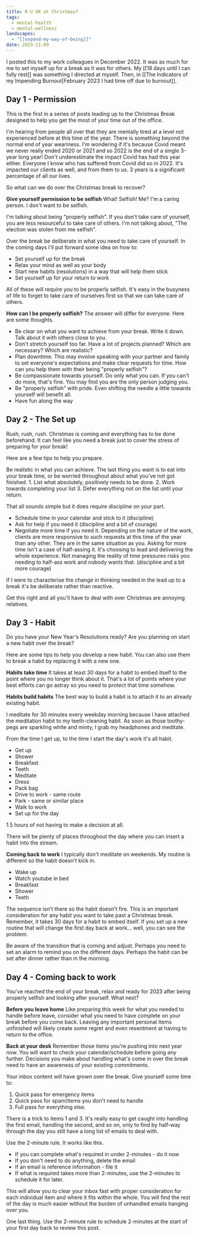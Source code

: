 ```yaml
---
title: R U OK at Christmas?
tags:
  - mental-health
  - mental-wellness
landscapes:
  - "[[expand-my-way-of-being]]"
date: 2023-11-09
---
```

I posted this to  my work colleagues in December 2022. It was as much for me to set myself up for a break as it was for others. My [[18 days until I can fully rest]] was something I directed at myself. Then, in [[The Indicators of my Impending Burnout|February 2023 I had time off due to burnout]].

## Day 1 - Permission

This is the first in a series of posts leading up to the Christmas Break designed to help you get the most of your time out of the office.

I'm hearing from people all over that they are mentally tired at a level not experienced before at this time of the year. There is something beyond the normal end of year weariness. I'm wondering if it's because Covid meant we never really ended 2020 or 2021 and so 2022 is the end of a single 3-year long year! Don't underestimate the impact Covid has had this year either. Everyone I know who has suffered from Covid did so in 2022. It's impacted our clients as well, and from them to us. 3 years is a significant percentage of all our lives.

So what can we do over the Christmas break to recover?

**Give yourself permission to be selfish**
What! Selfish! Me? I'm a caring person. I don't want to be selfish.

I'm talking about being "properly selfish". If you don't take care of yourself, you are less resourceful to take care of others. I'm not talking about, "The election was stolen from me selfish".

Over the break be deliberate in what you need to take care of yourself. In the coming days I'll put forward some idea on how to:

- Set yourself up for the break
- Relax your mind as well as your body
- Start new habits (resolutions) in a way that will help them stick
- Set yourself up for your return to work

All of these will require you to be properly selfish. It's easy in the busyness of life to forget to take care of ourselves first so that we can take care of others. 

**How can I be properly selfish?**
The answer will differ for everyone. Here are some thoughts.

- Be clear on what you want to achieve from your break. Write it down. Talk about it with others close to you.
- Don't stretch yourself too far. Have a lot of projects planned? Which are necessary? Which are realistic? 
- Plan downtime. This may involve speaking with your partner and family to set everyone's expectations and make clear requests for time. How can you help them with their being "properly selfish"?
- Be compassionate towards yourself. Do only what you can. If you can't do more, that's fine. You may find you are the only person judging you.
- Be "properly selfish" with pride. Even shifting the needle a little towards yourself will benefit all.
- Have fun along the way

## Day 2 - The Set up

Rush, rush, rush. Christmas is coming and everything has to be done beforehand. It can feel like you need a break just to cover the stress of preparing for your break!

Here are a few tips to help you prepare.

Be realistic in what you can achieve. The last thing you want is to eat into your break time, or be worried throughout about what you've not got finished.
	1. List what absolutely, positively needs to be done.
	2. Work towards completing your list
	3. Defer everything not on the list until your return.

That all sounds simple but it does require discipline on your part. 
- Schedule time in your calendar and stick to it (discipline)
- Ask for help if you need it (discipline and a bit of courage)
- Negotiate more time if you need it. Depending on the nature of the work, clients are more responsive to such requests at this time of the year than any other. They are in the same situation as you.  Asking for more time isn't a case of half-assing it. It's choosing to lead and delivering the whole experience. Not managing the reality of time pressures risks you needing to half-ass work and nobody wants that. (discipline and a bit more courage)

If I were to characterise the change in thinking needed in the lead up to a break it's be deliberate rather than reactive.

Get this right and all you'll have to deal with over Christmas are annoying relatives.

## Day 3 - Habit

Do you have your New Year's Resolutions ready? Are you planning on start a new habit over the break? 

Here are some tips to help you develop a new habit. You can also use them to break a habit by replacing it with a new one.

**Habits take time**
It takes at least 30 days for a habit to embed itself to the point where you no longer think about it. That's a lot of points where your best efforts can go astray so you need to protect that time somehow.

**Habits build habits**
The best way to build a habit is to attach it to an already existing habit. 

I meditate for 30 minutes every weekday morning because I have attached the meditation habit to my teeth-cleaning habit. As soon as those toothy-pegs are sparkling white and minty, I grab my headphones and meditate.

From the time I get up, to the time I start the day's work it's all habit.

- Get up
- Shower
- Breakfast
- Teeth
- Meditate
- Dress
- Pack bag
- Drive to work - same route
- Park - same or similar place
- Walk to work
- Set up for the day

1.5 hours of not having to make a decision at all.

There will be plenty of places throughout the day where you can insert a habit into the stream.

**Coming back to work**
I typically don't meditate on weekends. My routine is different so the habit doesn't kick in.

- Wake up
- Watch youtube in bed
- Breakfast
- Shower
- Teeth

The sequence isn't there so the habit doesn't fire. This is an important consideration for any habit you want to take past a Christmas break. Remember, it takes 30 days for a habit to embed itself. If you set up a new routine that will change the first day back at work... well, you can see the problem.

Be aware of the transition that is coming and adjust. Perhaps you need to set an alarm to remind you on the different days. Perhaps the habit can be set after dinner rather than in the morning.


## Day 4 - Coming back to work

You've reached the end of your break, relax and ready for 2023 after being properly selfish and looking after yourself. What next?

**Before you leave home**
Like preparing this week for what you needed to handle before leave, consider what you need to have complete on your break before you come back. Leaving any important personal items unfinished will likely create some regret and even resentment at having to return to the office.

**Back at your desk**
Remember those items you're pushing into next year now. You will want to check your calendar/schedule before going any further. Decisions you make about handling what's come in over the break need to have an awareness of your existing commitments.

Your inbox content will have grown over the break. Give yourself some time to:

1. Quick pass for emergency items
2. Quick pass for spam/items you don't need to handle
3. Full pass for everything else. 

There is a trick to items 1 and 3. It's really easy to get caught into handling the first email, handling the second, and so on, only to find by half-way through the day you still have a long list of emails to deal with.

Use the 2-minute rule. It works like this.

- If you can complete what's required in under 2-minutes - do it now
- If you don't need to do anything, delete the email
- If an email is reference information - file it
- If what is required takes more than 2-minutes, use the 2-minutes to schedule it for later.

This will allow you to clear your inbox fast with proper consideration for each individual item and where it fits within the whole. You will find the rest of the day is much easier without the burden of unhandled emails hanging over you.

One last thing. Use the 2-minute rule to schedule 2-minutes at the start of your first day back to review this post.

